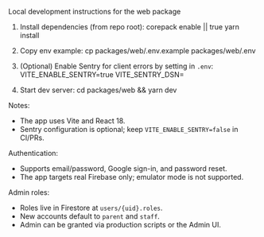 Local development instructions for the web package

1. Install dependencies (from repo root):
   corepack enable || true
   yarn install

2. Copy env example:
   cp packages/web/.env.example packages/web/.env

3. (Optional) Enable Sentry for client errors by setting in `.env`:
   VITE_ENABLE_SENTRY=true
   VITE_SENTRY_DSN=<your-public-dsn>

4. Start dev server:
   cd packages/web && yarn dev

Notes:

- The app uses Vite and React 18.
- Sentry configuration is optional; keep `VITE_ENABLE_SENTRY=false` in CI/PRs.

Authentication:

- Supports email/password, Google sign-in, and password reset.
- The app targets real Firebase only; emulator mode is not supported.

Admin roles:

- Roles live in Firestore at `users/{uid}.roles`.
- New accounts default to `parent` and `staff`.
- Admin can be granted via production scripts or the Admin UI.
